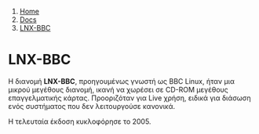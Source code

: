 <!-- -
Title: LNX-BBC
First Published: 2012-04-17
- -->

<ol class="breadcrumb" itemprop="breadcrumb">
	<li><a href="/">Home</a></li>
	<li><a href="/docs/">Docs</a></li>
	<li><a href="/docs/lnx-bbc.el.html">LNX-BBC</a></li>
</ol>

LNX-BBC
=======

Η διανομή **LNX-BBC**, προηγουμένως γνωστή ως BBC Linux, ήταν μια 
μικρού μεγέθους διανομή, ικανή να χωρέσει σε CD-ROM μεγέθους 
επαγγελματικής κάρτας. Προοριζόταν για Live χρήση, ειδικά για διάσωση 
ενός συστήματος που δεν λειτουργούσε κανονικά.

Η τελευταία έκδοση κυκλοφόρησε το 2005. 
